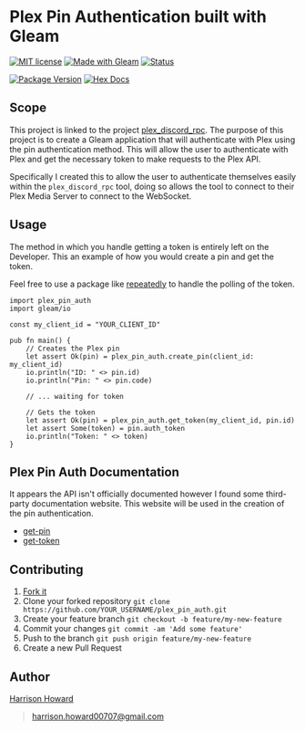 # Plex Pin Authentication built with Gleam

[![MIT license](https://img.shields.io/badge/License-MIT-blue.svg)](https://lbesson.mit-license.org/)
[![Made with Gleam](https://img.shields.io/badge/Made%20with-Gleam-ffaff3.svg)](https://shields.io/)
[![Status](https://img.shields.io/badge/Status-Completed-green.svg)](https://shields.io/)

[![Package Version](https://img.shields.io/hexpm/v/plex_pin_auth)](https://hex.pm/packages/plex_pin_auth)
[![Hex Docs](https://img.shields.io/badge/hex-docs-ffaff3)](https://hexdocs.pm/plex_pin_auth/)

## Scope

This project is linked to the project [plex_discord_rpc](https://github.com/harrisonhoward/plex_discord_rpc). The purpose of this project is to create a Gleam application that will authenticate with Plex using the pin authentication method. This will allow the user to authenticate with Plex and get the necessary token to make requests to the Plex API.

Specifically I created this to allow the user to authenticate themselves easily within the `plex_discord_rpc` tool, doing so allows the tool to connect to their Plex Media Server to connect to the WebSocket.

## Usage

The method in which you handle getting a token is entirely left on the Developer. This an example of how you would create a pin and get the token.

Feel free to use a package like [repeatedly](https://hexdocs.pm/repeatedly/) to handle the polling of the token.

```gleam
import plex_pin_auth
import gleam/io

const my_client_id = "YOUR_CLIENT_ID"

pub fn main() {
    // Creates the Plex pin
    let assert Ok(pin) = plex_pin_auth.create_pin(client_id: my_client_id)
    io.println("ID: " <> pin.id)
    io.println("Pin: " <> pin.code)

    // ... waiting for token

    // Gets the token
    let assert Ok(pin) = plex_pin_auth.get_token(my_client_id, pin.id)
    let assert Some(token) = pin.auth_token
    io.println("Token: " <> token)
}
```

## Plex Pin Auth Documentation

It appears the API isn't officially documented however I found some third-party documentation website. This website will be used in the creation of the pin authentication.

- [get-pin](https://plexapi.dev/docs/plex/get-pin)
- [get-token](https://plexapi.dev/docs/plex/get-token)

## Contributing

1. [Fork it](https://github.com/harrisonhoward/plex_pin_auth/fork)
2. Clone your forked repository `git clone https://github.com/YOUR_USERNAME/plex_pin_auth.git`
3. Create your feature branch `git checkout -b feature/my-new-feature`
4. Commit your changes `git commit -am 'Add some feature'`
5. Push to the branch `git push origin feature/my-new-feature`
6. Create a new Pull Request

## Author

[Harrison Howard](https://github.com/harrisonhoward)

> harrison.howard00707@gmail.com
